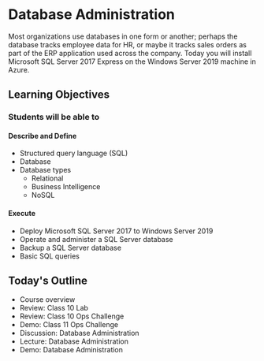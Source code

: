 # Database Administration

Most organizations use databases in one form or another; perhaps the database tracks employee data for HR, or maybe it tracks sales orders as part of the ERP application used across the company. Today you will install Microsoft SQL Server 2017 Express on the Windows Server 2019 machine in Azure.

## Learning Objectives

### Students will be able to

#### Describe and Define

- Structured query language (SQL)
- Database
- Database types
   - Relational
   - Business Intelligence
   - NoSQL

#### Execute

- Deploy Microsoft SQL Server 2017 to Windows Server 2019 
- Operate and administer a SQL Server database
- Backup a SQL Server database
- Basic SQL queries

## Today's Outline

- Course overview
- Review: Class 10 Lab
- Review: Class 10 Ops Challenge
- Demo: Class 11 Ops Challenge
- Discussion: Database Administration
- Lecture: Database Administration
- Demo: Database Administration

